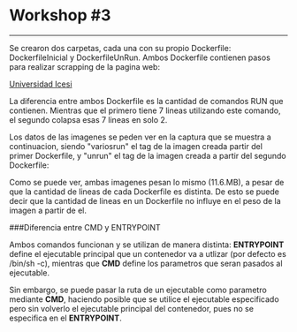 # Workshop \#3 
------------------

Se crearon dos carpetas, cada una con su propio Dockerfile: DockerfileInicial y DockerfileUnRun. Ambos Dockerfile contienen pasos para realizar scrapping de la pagina web:

[Universidad Icesi](https://www.icesi.edu.co)

La diferencia entre ambos Dockerfile es la cantidad de comandos RUN que contienen. Mientras que el primero tiene 7 lineas utilizando este comando, el segundo colapsa esas 7 lineas en solo 2.

Los datos de las imagenes se peden ver en la captura que se muestra a continuacion, siendo "variosrun" el tag de la imagen creada partir del primer Dockerfile, y "unrun" el tag de la imagen creada a partir del segundo Dockerfile:

Como se puede ver, ambas imagenes pesan lo mismo (11.6.MB), a pesar de que la cantidad de lineas de cada Dockerfile es distinta. De esto se puede decir que la cantidad de lineas en un Dockerfile no influye en el peso de la imagen a partir de el.

###Diferencia entre CMD y ENTRYPOINT

Ambos comandos funcionan y se utilizan de manera distinta: **ENTRYPOINT** define el ejecutable principal que un contenedor va a utlizar (por defecto es /bin/sh -c), mientras que **CMD** define los parametros que seran pasados al ejecutable.

Sin embargo, se puede pasar la ruta de un ejecutable como parametro mediante **CMD**, haciendo posible que se utilice el ejecutable especificado pero sin volverlo el ejecutable principal del contenedor, pues no se especifica en el **ENTRYPOINT**.
